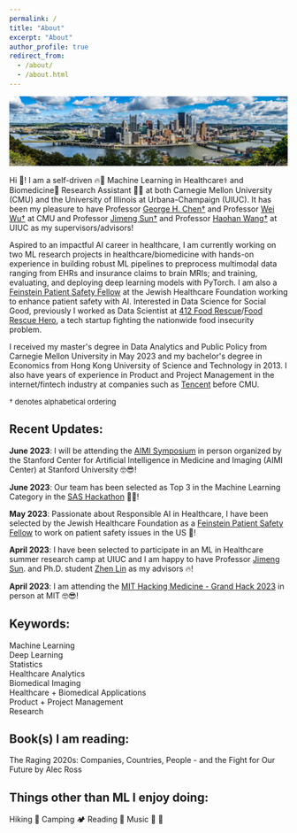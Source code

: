 ```yaml
---
permalink: /
title: "About"
excerpt: "About"
author_profile: true
redirect_from: 
  - /about/
  - /about.html
---
```


<!-- Google tag (gtag.js) -->
<script async src="https://www.googletagmanager.com/gtag/js?id=G-8HN3SS877L"></script>
<script>
  window.dataLayer = window.dataLayer || [];
  function gtag(){dataLayer.push(arguments);}
  gtag('js', new Date());

  gtag('config', 'G-8HN3SS877L');
</script>

![Pittsburgh, Creator: Freelancer975, Copyright: Freelancer975](/images/pgh.jpg)

Hi 👋! I am a self-driven 🔥🚀 Machine Learning in Healthcare⚕️ and Biomedicine🧬 Research Assistant 🧑‍💻 at both Carnegie Mellon University (CMU) and the University of Illinois at Urbana-Champaign (UIUC). It has been my pleasure to have Professor [George H. Chen†](https://www.andrew.cmu.edu/user/georgech/) and Professor [Wei Wu†](https://www.cs.cmu.edu/~weiwu2/) at CMU and Professor [Jimeng Sun†](http://sunlab.org/) and Professor [Haohan Wang†](https://haohanwang.github.io/index.html) at UIUC as my supervisors/advisors!

Aspired to an impactful AI career in healthcare, I am currently working on two ML research projects in healthcare/biomedicine with hands-on experience in building robust ML pipelines to preprocess multimodal data ranging from EHRs and insurance claims to brain MRIs; and training, evaluating, and deploying deep learning models with PyTorch. I am also a [Feinstein Patient Safety Fellow](https://www.patientsafetytech.com/fellowship/) at the Jewish Healthcare Foundation working to enhance patient safety with AI. Interested in Data Science for Social Good, previously I worked as Data Scientist at [412 Food Rescue](https://412foodrescue.org/)/[Food Rescue Hero](https://foodrescuehero.org/), a tech startup fighting the nationwide food insecurity problem. 

I received my master's degree in Data Analytics and Public Policy from Carnegie Mellon University in May 2023 and my bachelor's degree in Economics from Hong Kong University of Science and Technology in 2013. I also have years of experience in Product and Project Management in the internet/fintech industry at companies such as [Tencent](https://www.tencent.com/en-us/index.html) before CMU. 

<font size="-1"> † denotes alphabetical ordering </font> 

[comment]: <[![Thomas Tam's GitHub stats](https://github-readme-stats.vercel.app/api?username=skyrockets-21)](https://github.com/anuraghazra/github-readme-stats)>

Recent Updates:
---
**June 2023**: I will be attending the [AIMI Symposium](https://aimi.stanford.edu/aimisymposium/agenda) in person organized by the Stanford Center for Artificial Intelligence in Medicine and Imaging (AIMI Center) at Stanford University 🤓😎!

**June 2023**: Our team has been selected as Top 3 in the Machine Learning Category in the [SAS Hackathon](https://www.sas.com/sas/events/hackathon.html) 🥳🏅!

**May 2023**: Passionate about Responsible AI in Healthcare, I have been selected by the Jewish Healthcare Foundation as a [Feinstein Patient Safety Fellow](https://www.patientsafetytech.com/fellowship/) to work on patient safety issues in the US 💪! 

**April 2023**: I have been selected to participate in an ML in Healthcare summer research camp at UIUC and I am happy to have Professor [Jimeng Sun](https://sunlab.org/). and Ph.D. student [Zhen Lin](https://zlin7.github.io) as my advisors 🔥! 

**April 2023**: I am attending the [MIT Hacking Medicine - Grand Hack 2023](https://grandhack.mit.edu/boston23/) in person at MIT 🤓😎! 

Keywords:
---
Machine Learning <br />
Deep Learning <br />
Statistics <br />
Healthcare Analytics <br />
Biomedical Imaging <br />
Healthcare + Biomedical Applications <br />
Product + Project Management <br />
Research <br />

Book(s) I am reading:
---
The Raging 2020s: Companies, Countries, People - and the Fight for Our Future by Alec Ross

Things other than ML I enjoy doing:
---
Hiking 🥾
Camping 🏕️
Reading 📖
Music 🎵
🚀



